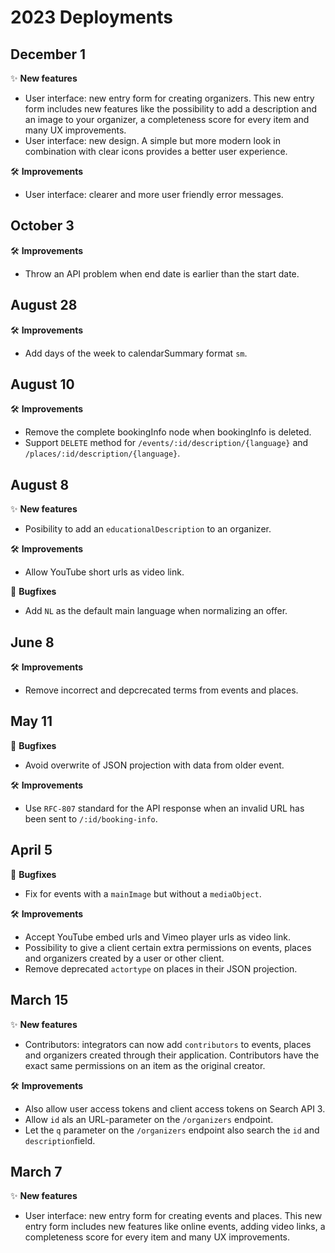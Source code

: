 # 2023 Deployments

## December 1

✨ **New features**

* User interface: new entry form for creating organizers. This new entry form includes new features like the possibility to add a description and an image to your organizer, a completeness score for every item and many UX improvements.
* User interface: new design. A simple but more modern look in combination with clear icons provides a better user experience.

🛠 **Improvements**

* User interface: clearer and more user friendly error messages.

## October 3

🛠 **Improvements**

* Throw an API problem when end date is earlier than the start date.

## August 28

🛠 **Improvements**

* Add days of the week to calendarSummary format `sm`.

## August 10

🛠 **Improvements**

* Remove the complete bookingInfo node when bookingInfo is deleted.
* Support `DELETE` method for `/events/:id/description/{language}` and `/places/:id/description/{language}`.

## August 8

✨ **New features**

* Posibility to add an `educationalDescription` to an organizer.

🛠 **Improvements**

* Allow YouTube short urls as video link.

🐛 **Bugfixes**

* Add `NL` as the default main language when normalizing an offer.

## June 8

🛠 **Improvements**

* Remove incorrect and depcrecated terms from events and places.

## May 11

🐛 **Bugfixes**

* Avoid overwrite of JSON projection with data from older event.

🛠 **Improvements**

* Use `RFC-807` standard for the API response when an invalid URL has been sent to `/:id/booking-info`.

## April 5

🐛 **Bugfixes**

* Fix for events with a `mainImage` but without a `mediaObject`.

🛠 **Improvements**

* Accept YouTube embed urls and Vimeo player urls as video link.
* Possibility to give a client certain extra permissions on events, places and organizers created by a user or other client.
* Remove deprecated `actortype` on places in their JSON projection.

## March 15

✨ **New features**

* Contributors: integrators can now add `contributors` to events, places and organizers created through their application. Contributors have the exact same permissions on an item as the original creator.

🛠 **Improvements**

* Also allow user access tokens and client access tokens on Search API 3.
* Allow `id` als an URL-parameter on the `/organizers` endpoint.
* Let the `q` parameter on the `/organizers` endpoint also search the `id` and `description`field.

## March 7

✨ **New features**

* User interface: new entry form for creating events and places. This new entry form includes new features like online events, adding video links, a completeness score for every item and many UX improvements.
